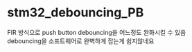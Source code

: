 # stm32_debouncing_PB

FIR 방식으로 push button debouncing을 어느정도 완화시킬 수 있음  
debouncing을 소프트웨어로 완벽하게 잡는게 쉽지않네요
